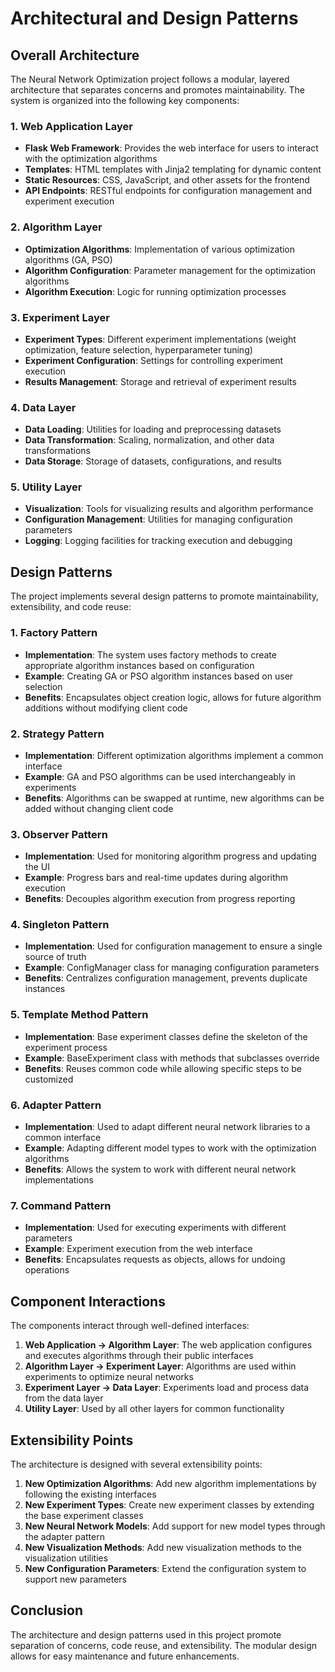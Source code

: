 # Architectural and Design Patterns

## Overall Architecture

The Neural Network Optimization project follows a modular, layered architecture that separates concerns and promotes maintainability. The system is organized into the following key components:

### 1. Web Application Layer
- **Flask Web Framework**: Provides the web interface for users to interact with the optimization algorithms
- **Templates**: HTML templates with Jinja2 templating for dynamic content
- **Static Resources**: CSS, JavaScript, and other assets for the frontend
- **API Endpoints**: RESTful endpoints for configuration management and experiment execution

### 2. Algorithm Layer
- **Optimization Algorithms**: Implementation of various optimization algorithms (GA, PSO)
- **Algorithm Configuration**: Parameter management for the optimization algorithms
- **Algorithm Execution**: Logic for running optimization processes

### 3. Experiment Layer
- **Experiment Types**: Different experiment implementations (weight optimization, feature selection, hyperparameter tuning)
- **Experiment Configuration**: Settings for controlling experiment execution
- **Results Management**: Storage and retrieval of experiment results

### 4. Data Layer
- **Data Loading**: Utilities for loading and preprocessing datasets
- **Data Transformation**: Scaling, normalization, and other data transformations
- **Data Storage**: Storage of datasets, configurations, and results

### 5. Utility Layer
- **Visualization**: Tools for visualizing results and algorithm performance
- **Configuration Management**: Utilities for managing configuration parameters
- **Logging**: Logging facilities for tracking execution and debugging

## Design Patterns

The project implements several design patterns to promote maintainability, extensibility, and code reuse:

### 1. Factory Pattern
- **Implementation**: The system uses factory methods to create appropriate algorithm instances based on configuration
- **Example**: Creating GA or PSO algorithm instances based on user selection
- **Benefits**: Encapsulates object creation logic, allows for future algorithm additions without modifying client code

### 2. Strategy Pattern
- **Implementation**: Different optimization algorithms implement a common interface
- **Example**: GA and PSO algorithms can be used interchangeably in experiments
- **Benefits**: Algorithms can be swapped at runtime, new algorithms can be added without changing client code

### 3. Observer Pattern
- **Implementation**: Used for monitoring algorithm progress and updating the UI
- **Example**: Progress bars and real-time updates during algorithm execution
- **Benefits**: Decouples algorithm execution from progress reporting

### 4. Singleton Pattern
- **Implementation**: Used for configuration management to ensure a single source of truth
- **Example**: ConfigManager class for managing configuration parameters
- **Benefits**: Centralizes configuration management, prevents duplicate instances

### 5. Template Method Pattern
- **Implementation**: Base experiment classes define the skeleton of the experiment process
- **Example**: BaseExperiment class with methods that subclasses override
- **Benefits**: Reuses common code while allowing specific steps to be customized

### 6. Adapter Pattern
- **Implementation**: Used to adapt different neural network libraries to a common interface
- **Example**: Adapting different model types to work with the optimization algorithms
- **Benefits**: Allows the system to work with different neural network implementations

### 7. Command Pattern
- **Implementation**: Used for executing experiments with different parameters
- **Example**: Experiment execution from the web interface
- **Benefits**: Encapsulates requests as objects, allows for undoing operations

## Component Interactions

The components interact through well-defined interfaces:

1. **Web Application → Algorithm Layer**: The web application configures and executes algorithms through their public interfaces
2. **Algorithm Layer → Experiment Layer**: Algorithms are used within experiments to optimize neural networks
3. **Experiment Layer → Data Layer**: Experiments load and process data from the data layer
4. **Utility Layer**: Used by all other layers for common functionality

## Extensibility Points

The architecture is designed with several extensibility points:

1. **New Optimization Algorithms**: Add new algorithm implementations by following the existing interfaces
2. **New Experiment Types**: Create new experiment classes by extending the base experiment classes
3. **New Neural Network Models**: Add support for new model types through the adapter pattern
4. **New Visualization Methods**: Add new visualization methods to the visualization utilities
5. **New Configuration Parameters**: Extend the configuration system to support new parameters

## Conclusion

The architecture and design patterns used in this project promote separation of concerns, code reuse, and extensibility. The modular design allows for easy maintenance and future enhancements.

